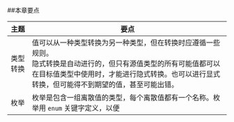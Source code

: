 ##本章要点

| 主题 | 要点 |
|-|-|
| 类型转换 | 值可以从一种类型转换为另一种类型，但在转换时应遵循一些规则。<br>隐式转换是自动进行的，但只有源值类型的所有可能值都可以在目标值类型中使用时，才能进行隐式转换。也可以进行显式转换，但可能得不到期望的值，甚至可能出错。 |
| 枚举 | 枚举是包含一组离散值的类型，每个离散值都有一个名称。枚举用 `enum` 关键字定义，以便 |